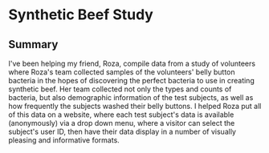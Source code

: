 # Synthetic Beef Study

## Summary

I've been helping my friend, Roza, compile data from a study of volunteers where Roza's team collected samples of the volunteers' belly button bacteria in the hopes of discovering the perfect bacteria to use in creating synthetic beef. Her team collected not only the types and counts of bacteria, but also demographic information of the test subjects, as well as how frequently the subjects washed their belly buttons. I helped Roza put all of this data on a website, where each test subject's data is available (anonymously) via a drop down menu, where a visitor can select the subject's user ID, then have their data display in a number of visually pleasing and informative formats. 
